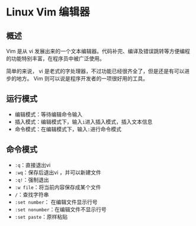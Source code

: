 #  Linux Vim 编辑器

## 概述
Vim 是从 vi 发展出来的一个文本编辑器。代码补完、编译及错误跳转等方便编程的功能特别丰富，在程序员中被广泛使用。

简单的来说， vi 是老式的字处理器，不过功能已经很齐全了，但是还是有可以进步的地方。 Vim 则可以说是程序开发者的一项很好用的工具。

## 运行模式
+ 编辑模式：等待编辑命令输入
+ 插入模式：编辑模式下，输入`i`进入插入模式，插入文本信息
+ 命令模式：在编辑模式下，输入`:`进行命令模式

## 命令模式

+ `:q`：直接退出vi
+ `:wq`：保存后退出vi ，并可以新建文件
+ `:q!`：强制退出
+ `:w file`：将当前内容保存成某个文件
+ `/`：查找字符串
+ `:set number`： 在编辑文件显示行号
+ `:set nonumber`：在编辑文件不显示行号
+ `:set paste`：原样粘贴
